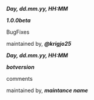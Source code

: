 
***Day, dd.mm.yy, HH:MM***

***1.0.0beta***

BugFixes

maintained by,
***@krigjo25***

***Day, dd.mm.yy, HH:MM***

***botversion***

comments

maintained by,
***maintance name***